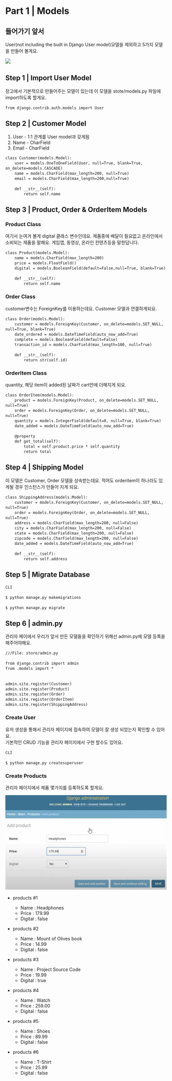 # Part 1 \| Models

## 들어가기 앞서

User\(not including the built in Django User model\)모델을 제외하고 5가지 모델을 만들어 볼게요.

 [![](https://github.com/osori-magu/osori-gitdocs/raw/master/.gitbook/assets/image%20%28392%29.png)](https://github.com/osori-magu/osori-gitdocs/blob/master/.gitbook/assets/image%20%28392%29.png)

## Step 1 \| Import User Model

장고에서 기본적으로 만들어주는 모델이 있는데 이 모델을 stote/models.py 파일에 import하도록 할게요. 

```text
from django.contrib.auth.models import User
```

## Step 2 \| Customer Model

1. User - 1:1 관계를 User model과 갖게됨
2. Name - CharField
3. Email - CharField

```text
class Customer(models.Model):
	user = models.OneToOneField(User, null=True, blank=True, on_delete=models.CASCADE)
	name = models.CharField(max_length=200, null=True)
	email = models.CharField(max_length=200,null=True)

	def __str__(self):
		return self.name
```

## Step 3 \| Product, Order & OrderItem Models 

### Product Class

여기서 눈여겨 볼게 digital 클래스 변수인데요. 제품중에 배달이 필요없고 온라인에서 소비되는 제품을 말해요. 게임앱, 동영상, 온라인 컨텐츠등을 말한답니다.

```text
class Product(models.Model):
	name = models.CharField(max_length=200)
	price = models.FloatField()
	digital = models.BooleanField(default=False,null=True, blank=True)

	def __str__(self):
		return self.name

```

### Order Class

customer변수는 ForeignKey를 이용하는데요. Customer 모델과 연결하게되요.

```text
class Order(models.Model):
	customer = models.ForeignKey(Customer, on_delete=models.SET_NULL, null=True, blank=True)
	date_ordered = models.DateTimeField(auto_now_add=True)
	complete = models.BooleanField(default=False)
	transaction_id = models.CharField(max_length=100, null=True)

	def __str__(self):
		return str(self.id)
```

### OrderItem Class

quantity, 해당 item이 added된 날짜가 cart안에 더해지게 되요. 

```text
class OrderItem(models.Model):
	product = models.ForeignKey(Product, on_delete=models.SET_NULL, null=True)
	order = models.ForeignKey(Order, on_delete=models.SET_NULL, null=True)
	quantity = models.IntegerField(default=0, null=True, blank=True)
	date_added = models.DateTimeField(auto_now_add=True)

	@property
	def get_total(self):
		total = self.product.price * self.quantity
		return total
```

## Step 4 \| Shipping Model

이 모델은 Customer, Order 모델을 상속받는데요.  적어도 orderitem이 하나라도 있게될 경우 인스턴스가 만들어 지게 되요.

```text
class ShippingAddress(models.Model):
	customer = models.ForeignKey(Customer, on_delete=models.SET_NULL, null=True)
	order = models.ForeignKey(Order, on_delete=models.SET_NULL, null=True)
	address = models.CharField(max_length=200, null=False)
	city = models.CharField(max_length=200, null=False)
	state = models.CharField(max_length=200, null=False)
	zipcode = models.CharField(max_length=200, null=False)
	date_added = models.DateTimeField(auto_now_add=True)

	def __str__(self):
		return self.address
```

## Step 5 \| Migrate Database

```text
CLI

$ python manage.py makemigrations

$ python manage.py migrate
```

## Step 6 \| admin.py

관리자 페이에서 우리가 앞서 만든 모델들을  확인하기 위해선 admin.py에 모델 등록을 해주어야해요.

```text
///File: store/admin.py

from django.contrib import admin
from .models import *


admin.site.register(Customer)
admin.site.register(Product)
admin.site.register(Order)
admin.site.register(OrderItem)
admin.site.register(ShippingAddress)
```

### Create User

유저 생성을 통해서 관리자 페이지에 접속하여 모델이 잘 생성 되었는지 확인할 수 있어요.   
기본적인 CRUD 기능을 관리자 페이지에서 구현 할수도 있어요.

```text
CLI

$ python manage.py createsuperuser
```

### Create Products

관리자 페이지에서 제품 몇가지를 등록하도록 할게요. 

![](../../../../.gitbook/assets/image%20%28413%29.png)

* products \#1
  * Name : Headphones
  * Price : 179.99
  *  Digital : false



* products \#2
  * Name : Mount of Olives book
  * Price : 14.99
  *  Digital : false



* products \#3
  * Name : Project Source Code
  * Price : 19.99
  *  Digital : true



* products \#4
  * Name : Watch
  * Price : 259.00
  *  Digital : false



* products \#5
  * Name : Shoes
  * Price : 89.99
  *  Digital : false



* products \#6
  * Name : T-Shirt
  * Price : 25.99
  *  Digital : false



